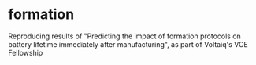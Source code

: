 # formation
Reproducing results of "Predicting the impact of formation protocols on battery lifetime immediately after manufacturing", as part of Voltaiq's VCE Fellowship
